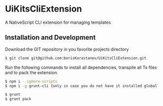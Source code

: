 # UiKitsCliExtension
A NativeScript CLI extension for managing templates

## Installation and Development

Download the GIT repository in you favorite projects directory

```bash
$ git clone git@github.com:borisKarastanev/UiKitsCliExtension.git

```

Run the following commands to install all dependencies, transpile all Ts files and to pack the extension.

```bash
$ npm i --ignore-scripts
$ npm i -g grunt-cli (only in case you do not have it installed globally)

$ grunt
$ grunt pack
```







